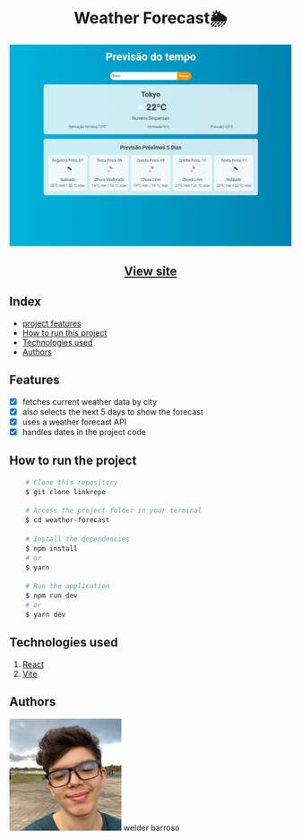 <h1 align="center">Weather Forecast🌦️</h1>
<img src="./capa.png"/>
<h2 align="center"><a href="https://master--ubiquitous-tapioca-4da5cb.netlify.app/">View site</a></h2>

## Index

- <a href="#funcionalidades-do-projeto">project features</a>
- <a href="#como-rodar">How to run this project</a>
- <a href="#tecnologias-ultilizadas">Technologies used</a>
- <a href="#pessoas-autoras">Authors</a>

<h2 id="funcionalidades-do-projeto">Features</h2>

 - [x] fetches current weather data by city
 - [x] also selects the next 5 days to show the forecast
 - [x] uses a weather forecast API
 - [x] handles dates in the project code <br>
 
<h2 id="como-rodar">How to run the project</h2>

``` bash
    # Clone this repository
    $ git clone linkrepo

    # Access the project folder in your terminal
    $ cd weather-forecast

    # Install the dependencies
    $ npm install
    # or
    $ yarn

    # Run the application
    $ npm run dev
    # or
    $ yarn dev
```

<h2 id="tecnologias-ultilizadas">Technologies used</h2>

1. [React](https://react.dev/)
2. [Vite](https://vitejs.dev/)
<h2 id="pessoas-autoras">Authors</h2> <img alt="my profile picture" src="./perfil-quadrado.JPG" width="200"/> welder barroso
